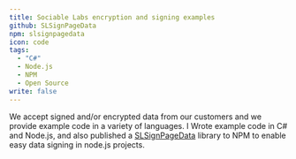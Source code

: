 ```yaml
---
title: Sociable Labs encryption and signing examples
github: SLSignPageData
npm: slsignpagedata
icon: code
tags: 
  - "C#"
  - Node.js
  - NPM
  - Open Source
write: false
---
```


We accept signed and/or encrypted data from our customers and we provide example code in a variety of languages. 
I Wrote example code in C# and Node.js, and also published a <a href="https://github.com/nfriedly/SLSignPageData">SLSignPageData</a> library to NPM to enable easy data signing in node.js projects.
